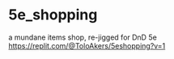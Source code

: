 # 5e_shopping
a mundane items shop, re-jigged for DnD 5e<br>
https://replit.com/@ToloAkers/5eshopping?v=1
